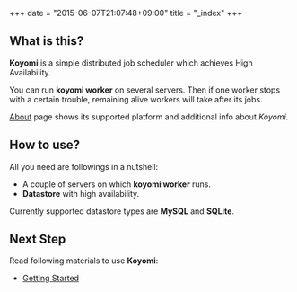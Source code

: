 +++
date = "2015-06-07T21:07:48+09:00"
title = "_index"
+++

## What is this?

**Koyomi** is a simple distributed job scheduler which achieves High Availability.

You can run **koyomi worker** on several servers.
Then if one worker stops with a certain trouble, remaining alive workers will take after its jobs.

[About](about) page shows its supported platform and additional info about _Koyomi_.

## How to use?

All you need are followings in a nutshell:

* A couple of servers on which **koyomi worker** runs.
* **Datastore** with high availability.

Currently supported datastore types are **MySQL** and **SQLite**.

## Next Step

Read following materials to use **Koyomi**:

* [Getting Started](getting-started)
